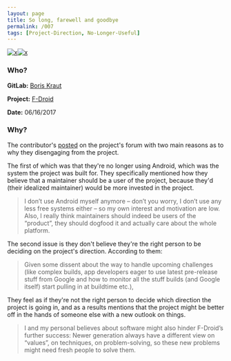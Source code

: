 ```yaml
---
layout: page
title: So long, farewell and goodbye
permalink: /007
tags: [Project-Direction, No-Longer-Useful]
---
```


[![x](https://img.shields.io/badge/-Project%20Direction-brightgreen)](/codebook.html#project-direction)[![x](https://img.shields.io/badge/-No%20Longer%20Useful-lightgrey)](/codebook.html#no-longer-useful)

### Who?

**GitLab:** [Boris Kraut](https://gitlab.com/krt)

**Project:** [F-Droid](https://f-droid.org/en/)

**Date:** 06/16/2017

### Why?

The contributor's [posted](https://forum.f-droid.org/t/so-long-farewell-and-goodbye/600) on the project's forum with two main reasons as to why they disengaging from the project.

The first of which was that they're no longer using Android, which was the system the project was built for. They specifically mentioned how they believe that a maintainer should be a user of the project, because they'd (their idealized maintainer) would be more invested in the project. 

> I don’t use Android myself anymore – don’t you worry, I don’t use any less free systems either – so my own interest and motivation are low. Also, I really think maintainers should indeed be users of the “product”, they should dogfood it and actually care about the whole platform.

The second issue is they don't believe they're the right person to be deciding on the project's direction. According to them:

> Given some dissent about the way to handle upcoming challenges (like complex builds, app developers eager to use latest pre-release stuff from Google and how to monitor all the stuff builds (and Google itself) start pulling in at buildtime etc.),

They feel as if they're not the right person to decide which direction the project is going in, and as a results mentions that the project might be better off in the hands of someone else with a new outlook on things. 

> I and my personal believes about software might also hinder F-Droid’s further success: Newer generation always have a different view on “values”, on techniques, on problem-solving, so these new problems might need fresh people to solve them.